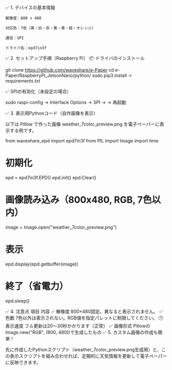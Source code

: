 ✅ 1. デバイスの基本情報

    解像度：800 × 480

    対応色：7色（黒・白・赤・黄・青・緑・オレンジ）

    通信：SPI

    ドライバ名：epd7in3f

✅ 2. セットアップ手順（Raspberry Pi）
📦 ドライバのインストール

git clone https://github.com/waveshare/e-Paper
cd e-Paper/RaspberryPi_JetsonNano/python/
sudo pip3 install -r requirements.txt

✅ SPIの有効化（未設定の場合）

sudo raspi-config
→ Interface Options → SPI → <Yes>
→ 再起動

✅ 3. 表示用Pythonコード（自作画像を表示）

以下は Pillow で作った画像 weather_7color_preview.png を電子ペーパーに表示する例です。

from waveshare_epd import epd7in3f
from PIL import Image
import time

# 初期化
epd = epd7in3f.EPD()
epd.init()
epd.Clear()

# 画像読み込み（800x480, RGB, 7色以内）
image = Image.open("weather_7color_preview.png")

# 表示
epd.display(epd.getbuffer(image))

# 終了（省電力）
epd.sleep()

✅ 4. 注意点
項目	内容
✅ 解像度	800×480固定。異なると表示されません。
✅ 色数	7色以外は表示されない。RGB値を指定パレットに制限してください。
🕒 表示速度	フル更新は20〜30秒かかります（正常）
✅ 画像形式	PillowのImage.new("RGB", (800, 480))で生成したもの
✅ 5. カスタム画像の作成も簡単！

先に作成したPythonスクリプト（weather_7color_preview.png生成用）と、この表示スクリプトを組み合わせれば、定期的に天気情報を更新して電子ペーパーに反映できます。
